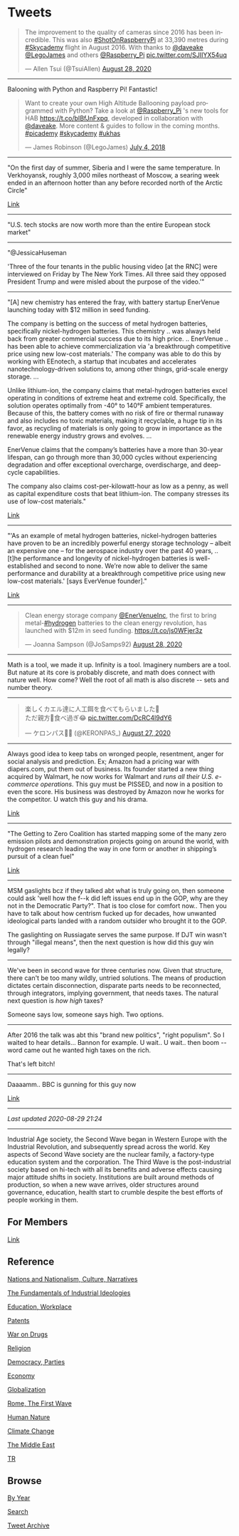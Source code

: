 # Tweets

<blockquote class="twitter-tweet" data-conversation="none"><p lang="en" dir="ltr">The improvement to the quality of cameras since 2016 has been incredible. This was also <a href="https://twitter.com/hashtag/ShotOnRaspberryPi?src=hash&amp;ref_src=twsrc%5Etfw">#ShotOnRaspberryPi</a> at 33,390 metres during <a href="https://twitter.com/hashtag/Skycademy?src=hash&amp;ref_src=twsrc%5Etfw">#Skycademy</a> flight in August 2016. With thanks to <a href="https://twitter.com/daveake?ref_src=twsrc%5Etfw">@daveake</a> <a href="https://twitter.com/LegoJames?ref_src=twsrc%5Etfw">@LegoJames</a> and others <a href="https://twitter.com/Raspberry_Pi?ref_src=twsrc%5Etfw">@Raspberry_Pi</a> <a href="https://t.co/SJIIYX54uq">pic.twitter.com/SJIIYX54uq</a></p>&mdash; Allen Tsui (@TsuiAllen) <a href="https://twitter.com/TsuiAllen/status/1299414587423457285?ref_src=twsrc%5Etfw">August 28, 2020</a></blockquote> <script async src="https://platform.twitter.com/widgets.js" charset="utf-8"></script>

---

Balooning with Python and Raspberry Pi! Fantastic!

<blockquote class="twitter-tweet"><p lang="en" dir="ltr">Want to create your own High Altitude Ballooning payload programmed with Python? Take a look at <a href="https://twitter.com/Raspberry_Pi?ref_src=twsrc%5Etfw">@Raspberry_Pi</a> &#39;s new tools for HAB <a href="https://t.co/bIBfJnFxpq">https://t.co/bIBfJnFxpq</a>, developed in collaboration with <a href="https://twitter.com/daveake?ref_src=twsrc%5Etfw">@daveake</a>. More content &amp; guides to follow in the coming months. <a href="https://twitter.com/hashtag/picademy?src=hash&amp;ref_src=twsrc%5Etfw">#picademy</a> <a href="https://twitter.com/hashtag/skycademy?src=hash&amp;ref_src=twsrc%5Etfw">#skycademy</a> <a href="https://twitter.com/hashtag/ukhas?src=hash&amp;ref_src=twsrc%5Etfw">#ukhas</a></p>&mdash; James Robinson (@LegoJames) <a href="https://twitter.com/LegoJames/status/1014493373149990912?ref_src=twsrc%5Etfw">July 4, 2018</a></blockquote> <script async src="https://platform.twitter.com/widgets.js" charset="utf-8"></script>

---

"On the first day of summer, Siberia and I were the same
temperature. In Verkhoyansk, roughly 3,000 miles northeast of Moscow,
a searing week ended in an afternoon hotter than any before recorded
north of the Arctic Circle"

[Link](https://www.theatlantic.com/health/archive/2020/08/covid-19-and-climate-change-have-same-root-cause/615844/)

---

"U.S. tech stocks are now worth more than the entire European stock market"

---

"@JessicaHuseman

'Three of the four tenants in the public housing video [at the RNC]
were interviewed on Friday by The New York Times. All three said they
opposed President Trump and were misled about the purpose of the
video.'"

---

"[A] new chemistry has entered the fray, with battery startup EnerVenue
launching today with $12 million in seed funding.

The company is betting on the success of metal hydrogen batteries,
specifically nickel-hydrogen batteries. This chemistry .. was always
held back from greater commercial success due to its high
price. .. EnerVenue ..  has been able to achieve commercialization via
'a breakthrough competitive price using new low-cost materials.' The
company was able to do this by working with EEnotech, a startup that
incubates and accelerates nanotechnology-driven solutions to, among
other things, grid-scale energy storage. ...

Unlike lithium-ion, the company claims that metal-hydrogen batteries
excel operating in conditions of extreme heat and extreme
cold. Specifically, the solution operates optimally from -40° to 140°F
ambient temperatures. Because of this, the battery comes with no risk
of fire or thermal runaway and also includes no toxic materials,
making it recyclable, a huge tip in its favor, as recycling of
materials is only going to grow in importance as the renewable energy
industry grows and evolves. ...

EnerVenue claims that the company’s batteries have a more than 30-year
lifespan, can go through more than 30,000 cycles without experiencing
degradation and offer exceptional overcharge, overdischarge, and
deep-cycle capabilities.

The company also claims cost-per-kilowatt-hour as low as a penny, as
well as capital expenditure costs that beat lithium-ion. The company
stresses its use of low-cost materials."

[Link](https://pv-magazine-usa.com/2020/08/27/enervenue-looks-to-shake-up-the-battery-market-with-metal-hydrogen-technology/)

---

"'As an example of metal hydrogen batteries, nickel-hydrogen batteries
have proven to be an incredibly powerful energy storage technology –
albeit an expensive one – for the aerospace industry over the past 40
years, .. [t]he performance and longevity of nickel-hydrogen batteries
is well-established and second to none. We’re now able to deliver the
same performance and durability at a breakthrough competitive price
using new low-cost materials.' [says EverVenue founder]."

[Link](https://www.h2-view.com/story/enervenue-to-bring-metal-hydrogen-battery-technology-to-market/)

---

<blockquote class="twitter-tweet"><p lang="en" dir="ltr">Clean energy storage company <a href="https://twitter.com/EnerVenueInc?ref_src=twsrc%5Etfw">@EnerVenueInc</a>, the first to bring metal-<a href="https://twitter.com/hashtag/hydrogen?src=hash&amp;ref_src=twsrc%5Etfw">#hydrogen</a> batteries to the clean energy revolution, has launched with $12m in seed funding. <a href="https://t.co/js0WFjer3z">https://t.co/js0WFjer3z</a></p>&mdash; Joanna Sampson (@JoSamps92) <a href="https://twitter.com/JoSamps92/status/1299276660391411717?ref_src=twsrc%5Etfw">August 28, 2020</a></blockquote> <script async src="https://platform.twitter.com/widgets.js" charset="utf-8"></script>

---

Math is a tool, we made it up. Infinity is a tool. Imaginery numbers
are a tool. But nature at its core is probably discrete, and math does
connect with nature well. How come?  Well the root of all math is also
discrete -- sets and number theory.

---

<blockquote class="twitter-tweet"><p lang="ja" dir="ltr">楽しくカエル達に人工餌を食べてもらいました🍣<br>ただ親方🐸食べ過ぎ😂 <a href="https://t.co/DcRC4l9dY6">pic.twitter.com/DcRC4l9dY6</a></p>&mdash; ケロンパス🐸🐢 (@KERONPAS_) <a href="https://twitter.com/KERONPAS_/status/1298817001838620672?ref_src=twsrc%5Etfw">August 27, 2020</a></blockquote> <script async src="https://platform.twitter.com/widgets.js" charset="utf-8"></script>

---

Always good idea to keep tabs on wronged people, resentment, anger for
social analysis and prediction. Ex; Amazon had a pricing war with
diapers.com, put them out of business. Its founder started a new thing
acquired by Walmart, he now works for Walmart and *runs all their
U.S. e-commerce operations*. This guy must be PISSED, and now in a
position to even the score. His business was destroyed by Amazon now
he works for the competitor. U watch this guy and his drama.

[Link](https://www.vox.com/2017/3/29/15112314/amazon-shutting-down-diapers-com-quidsi-soap-com)

---

"The Getting to Zero Coalition has started mapping some of the many
zero emission pilots and demonstration projects going on around the
world, with hydrogen research leading the way in one form or another
in shipping’s pursuit of a clean fuel"

[Link](https://splash247.com/hydrogen-leading-the-way-in-new-global-zero-emission-study/)

---

MSM gaslights bcz if they talked abt what is truly going on, then
someone could ask 'well how the f--k did left issues end up in the
GOP, why are they not in the Democratic Party?". That is too close for
comfort now.. Then you have to talk about how centrism fucked up for
decades, how unwanted ideological parts landed with a random outsider
who brought it to the GOP.

The gaslighting on Russiagate serves the same purpose. If DJT win
wasn't through "illegal means", then the next question is how did this
guy win legally?

---

We've been in second wave for three centuries now. Given that
structure, there can't be too many wildly, untried solutions. The
means of production dictates certain disconnection, disparate parts
needs to be reconnected, through integrators, implying government,
that needs taxes. The natural next question is *how high* taxes?

Someone says low, someone says high. Two options.

---

After 2016 the talk was abt this "brand new politics", "right
populism". So I waited to hear details... Bannon for example. U
wait.. U wait.. then boom -- word came out he wanted high taxes on the
rich.

That's left bitch!

---

Daaaamm.. BBC is gunning for this guy now

[Link](https://twitter.com/DavidLammy/status/1265411263829549057)

---

*Last updated 2020-08-29 21:24*

---

Industrial Age society, the Second Wave began in Western Europe with
the Industrial Revolution, and subsequently spread across the
world. Key aspects of Second Wave society are the nuclear family, a
factory-type education system and the corporation. The Third Wave is
the post-industrial society based on hi-tech with all its benefits and
adverse effects causing major attitude shifts in society. Institutions
are built around methods of production, so when a new wave arrives,
older structures around governance, education, health start to crumble
despite the best efforts of people working in them.

## For Members

[Link](https://thirdwave-members.herokuapp.com)

## Reference

[Nations and Nationalism, Culture, Narratives](/2013/02/nations-and-nationalism.md)

[The Fundamentals of Industrial Ideologies](/2011/04/fundamentals-of-industrial-ideologies.md)

[Education, Workplace](2017/09/education-workplace.md)

[Patents](/2018/09/patents.md)

[War on Drugs](/2019/11/war-on-drugs.md)

[Religion](/2015/04/god-religion.md)

[Democracy, Parties](/2016/11/democracy.md)

[Economy](/2018/05/economy.md)

[Globalization](/2018/09/globalization.md)

[Rome, The First Wave](/2017/12/rome.md)

[Human Nature](/2020/07/human-nature.md)

[Climate Change](/2018/12/climate.md)

[The Middle East](/2019/07/middleeast.md)

[TR](../tr)

## Browse

[By Year](years.md)

[Search](search.html)

[Tweet Archive](/tweets/README.md)

